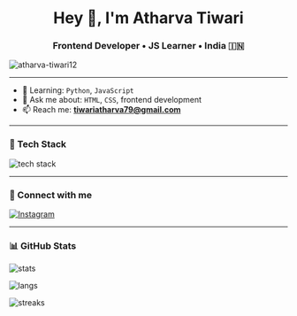 <h1 align="center">Hey 👋, I'm Atharva Tiwari</h1>
<h3 align="center">Frontend Developer • JS Learner • India 🇮🇳</h3>



<p align="left">
  <img src="https://komarev.com/ghpvc/?username=atharva-tiwari12&label=Profile%20views&color=0e75b6&style=flat" alt="atharva-tiwari12" />
</p>

---

- 🌱 Learning: `Python`, `JavaScript`
- 💬 Ask me about: `HTML`, `CSS`, frontend development
- 📫 Reach me: **tiwariatharva79@gmail.com**

---

### 🧠 Tech Stack
<p align="left">
  <img src="https://skillicons.dev/icons?i=html,css,js,py,github,vscode" alt="tech stack" />
</p>

---

### 🔗 Connect with me
<p align="left">
  <a href="https://instagram.com/_atharva_tiwari_007" target="blank">
    <img src="https://skillicons.dev/icons?i=instagram" alt="Instagram" />
  </a>
</p>

---

### 📊 GitHub Stats

<p align="left">
  <img src="https://github-readme-stats.vercel.app/api?username=atharva-tiwari12&show_icons=true&theme=react&hide_border=true" alt="stats" />
</p>

<p align="left">
  <img src="https://github-readme-stats.vercel.app/api/top-langs/?username=atharva-tiwari12&layout=compact&theme=react&hide_border=true" alt="langs" />
</p>

<p align="left">
  <img src="https://github-readme-streak-stats.herokuapp.com/?user=atharva-tiwari12&theme=react&hide_border=true" alt="streaks" />
</p>

